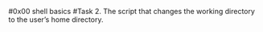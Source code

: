 #0x00 shell basics
#Task 2.
The script that changes the working directory to the user’s home directory.
